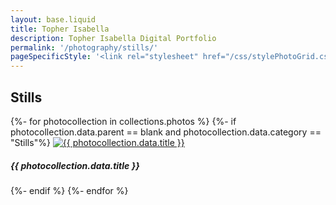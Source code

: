 ```yaml
---
layout: base.liquid
title: Topher Isabella
description: Topher Isabella Digital Portfolio
permalink: '/photography/stills/'
pageSpecificStyle: '<link rel="stylesheet" href="/css/stylePhotoGrid.css" type="text/css">'
---
```

<section class="projects">
        <h1>Stills</h1>
        <photo-grid>
{%- for photocollection in collections.photos %}
{%- if photocollection.data.parent == blank and photocollection.data.category == "Stills"%}
          <photo-item>
            <a href="{{ photocollection.url }}"><img class="photo" src="/media/photography/{{ photocollection.data.title|slug }}/{{ photocollection.data.thumbnail }}" alt="{{ photocollection.data.title }}"></a>
            <h5>{{ photocollection.data.title }}</h5>
          </photo-item>
{%- endif %}
{%- endfor %}
        </photo-grid>
      </section>
